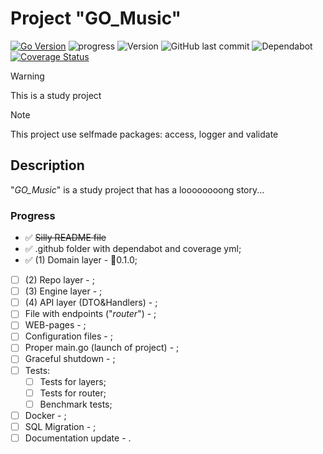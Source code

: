 # Project "**GO_Music**"

[![Go Version](https://img.shields.io/badge/Go-1.24+-blue.svg)](https://golang.org/doc/install)
![progress](https://img.shields.io/badge/progress-10%25-brightgreen)
![Version](https://img.shields.io/github/v/tag/SerMoskvin/GO_Music)
![GitHub last commit](https://img.shields.io/github/last-commit/SerMoskvin/GO_Music)
![Dependabot](https://badgen.net/github/dependabot/SerMoskvin/GO_Music)
[![Coverage Status](https://coveralls.io/repos/github/SerMoskvin/GO_Music/badge.svg?branch=main)](https://coveralls.io/github/SerMoskvin/GO_Music?branch=main)
>[!WARNING]
>This is a study project

>[!NOTE]
>This project use selfmade packages: access, logger and validate 

## Description

"*GO_Music*" is a study project that has a loooooooong story...

### Progress

- ✅ ~~Silly README file~~
- ✅ .github folder with dependabot and coverage yml;
- ✅ (1) Domain layer - 🔖0.1.0;
- [ ] (2) Repo layer - ;
- [ ] (3) Engine layer - ;
- [ ] (4) API layer (DTO&Handlers) - ;
- [ ] File with endpoints ("*router*") - ;
- [ ] WEB-pages - ;
- [ ] Configuration files - ;
- [ ] Proper main.go (launch of project) - ;
- [ ] Graceful shutdown - ;
- [ ] Tests:
    - [ ] Tests for layers;
    - [ ] Tests for router;
    - [ ] Benchmark tests;
- [ ] Docker - ;
- [ ] SQL Migration - ;
- [ ] Documentation update - .

